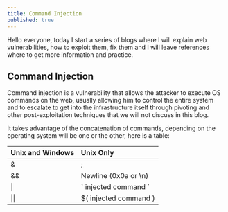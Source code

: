 ```yaml
---
title: Command Injection
published: true
---
```


Hello everyone, today I start a series of blogs where I will explain web vulnerabilities, how to exploit them, fix them and I will leave references where to get more information and practice.

## [](#header-2)Command Injection

Command injection is a vulnerability that allows the attacker to execute OS commands on the web, usually allowing him to control the entire system and to escalate to get into the infrastructure itself through pivoting and other post-exploitation techniques that we will not discuss in this blog.

It takes advantage of the concatenation of commands, depending on the operating system will be one or the other, here is a table:

| Unix and Windows | Unix Only              |
|:-----------------|:-----------------------|
| &                | ;                      |
| &&               | Newline (0x0a or \n)   |
| \|               | \` injected command \` |
| \|\|             | $( injected command )  |

